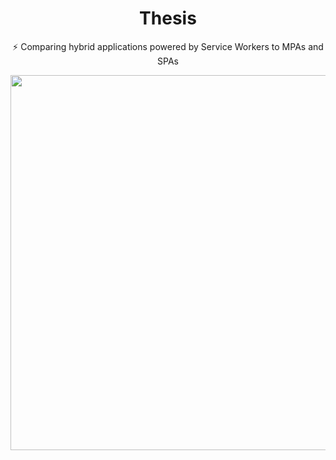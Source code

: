 <h1 align=center>Thesis</h1>

<p align=center>⚡ Comparing hybrid applications powered by Service Workers to MPAs and SPAs</p>

<p align=center><img width=600 src=https://user-images.githubusercontent.com/30421456/191315428-b6c14329-9528-47c8-a3d4-26e8c468e39d.png></p>

<br>
<br>
